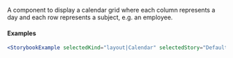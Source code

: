 A component to display a calendar grid where each column represents a day and each row represents a subject, e.g. an employee.

#### Examples

```jsx noeditor
<StorybookExample selectedKind="layout|Calendar" selectedStory="Default" height="380px" />
```
